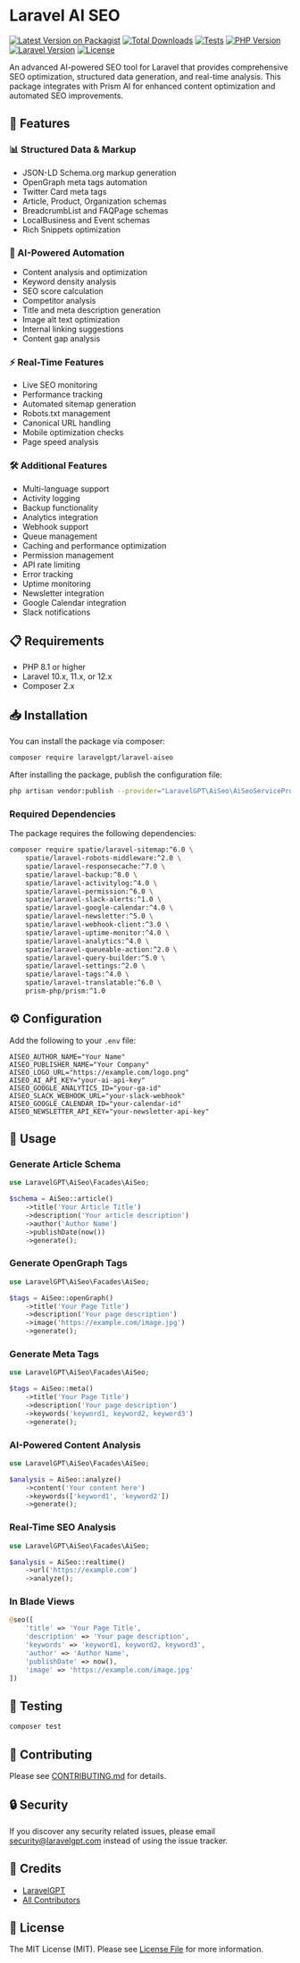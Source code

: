 # Laravel AI SEO

[![Latest Version on Packagist](https://img.shields.io/packagist/v/laravelgpt/laravel-aiseo.svg?style=flat-square)](https://packagist.org/packages/laravelgpt/laravel-aiseo)
[![Total Downloads](https://img.shields.io/packagist/dt/laravelgpt/laravel-aiseo.svg?style=flat-square)](https://packagist.org/packages/laravelgpt/laravel-aiseo)
[![Tests](https://github.com/laravelgpt/laravel-aiseo/actions/workflows/tests.yml/badge.svg)](https://github.com/laravelgpt/laravel-aiseo/actions/workflows/tests.yml)
[![PHP Version](https://img.shields.io/packagist/php-v/laravelgpt/laravel-aiseo.svg?style=flat-square)](https://packagist.org/packages/laravelgpt/laravel-aiseo)
[![Laravel Version](https://img.shields.io/badge/Laravel-10.x%20%7C%2011.x%20%7C%2012.x-orange.svg)](https://laravel.com)
[![License](https://img.shields.io/packagist/l/laravelgpt/laravel-aiseo.svg?style=flat-square)](https://packagist.org/packages/laravelgpt/laravel-aiseo)

An advanced AI-powered SEO tool for Laravel that provides comprehensive SEO optimization, structured data generation, and real-time analysis. This package integrates with Prism AI for enhanced content optimization and automated SEO improvements.

## 🚀 Features

### 📊 Structured Data & Markup
- JSON-LD Schema.org markup generation
- OpenGraph meta tags automation
- Twitter Card meta tags
- Article, Product, Organization schemas
- BreadcrumbList and FAQPage schemas
- LocalBusiness and Event schemas
- Rich Snippets optimization

### 🤖 AI-Powered Automation
- Content analysis and optimization
- Keyword density analysis
- SEO score calculation
- Competitor analysis
- Title and meta description generation
- Image alt text optimization
- Internal linking suggestions
- Content gap analysis

### ⚡ Real-Time Features
- Live SEO monitoring
- Performance tracking
- Automated sitemap generation
- Robots.txt management
- Canonical URL handling
- Mobile optimization checks
- Page speed analysis

### 🛠️ Additional Features
- Multi-language support
- Activity logging
- Backup functionality
- Analytics integration
- Webhook support
- Queue management
- Caching and performance optimization
- Permission management
- API rate limiting
- Error tracking
- Uptime monitoring
- Newsletter integration
- Google Calendar integration
- Slack notifications

## 📋 Requirements

- PHP 8.1 or higher
- Laravel 10.x, 11.x, or 12.x
- Composer 2.x

## 📥 Installation

You can install the package via composer:

```bash
composer require laravelgpt/laravel-aiseo
```

After installing the package, publish the configuration file:

```bash
php artisan vendor:publish --provider="LaravelGPT\AiSeo\AiSeoServiceProvider"
```

### Required Dependencies

The package requires the following dependencies:

```bash
composer require spatie/laravel-sitemap:^6.0 \
    spatie/laravel-robots-middleware:^2.0 \
    spatie/laravel-responsecache:^7.0 \
    spatie/laravel-backup:^8.0 \
    spatie/laravel-activitylog:^4.0 \
    spatie/laravel-permission:^6.0 \
    spatie/laravel-slack-alerts:^1.0 \
    spatie/laravel-google-calendar:^4.0 \
    spatie/laravel-newsletter:^5.0 \
    spatie/laravel-webhook-client:^3.0 \
    spatie/laravel-uptime-monitor:^4.0 \
    spatie/laravel-analytics:^4.0 \
    spatie/laravel-queueable-action:^2.0 \
    spatie/laravel-query-builder:^5.0 \
    spatie/laravel-settings:^2.0 \
    spatie/laravel-tags:^4.0 \
    spatie/laravel-translatable:^6.0 \
    prism-php/prism:^1.0
```

## ⚙️ Configuration

Add the following to your `.env` file:

```env
AISEO_AUTHOR_NAME="Your Name"
AISEO_PUBLISHER_NAME="Your Company"
AISEO_LOGO_URL="https://example.com/logo.png"
AISEO_AI_API_KEY="your-ai-api-key"
AISEO_GOOGLE_ANALYTICS_ID="your-ga-id"
AISEO_SLACK_WEBHOOK_URL="your-slack-webhook"
AISEO_GOOGLE_CALENDAR_ID="your-calendar-id"
AISEO_NEWSLETTER_API_KEY="your-newsletter-api-key"
```

## 📖 Usage

### Generate Article Schema

```php
use LaravelGPT\AiSeo\Facades\AiSeo;

$schema = AiSeo::article()
    ->title('Your Article Title')
    ->description('Your article description')
    ->author('Author Name')
    ->publishDate(now())
    ->generate();
```

### Generate OpenGraph Tags

```php
use LaravelGPT\AiSeo\Facades\AiSeo;

$tags = AiSeo::openGraph()
    ->title('Your Page Title')
    ->description('Your page description')
    ->image('https://example.com/image.jpg')
    ->generate();
```

### Generate Meta Tags

```php
use LaravelGPT\AiSeo\Facades\AiSeo;

$tags = AiSeo::meta()
    ->title('Your Page Title')
    ->description('Your page description')
    ->keywords('keyword1, keyword2, keyword3')
    ->generate();
```

### AI-Powered Content Analysis

```php
use LaravelGPT\AiSeo\Facades\AiSeo;

$analysis = AiSeo::analyze()
    ->content('Your content here')
    ->keywords(['keyword1', 'keyword2'])
    ->generate();
```

### Real-Time SEO Analysis

```php
use LaravelGPT\AiSeo\Facades\AiSeo;

$analysis = AiSeo::realtime()
    ->url('https://example.com')
    ->analyze();
```

### In Blade Views

```php
@seo([
    'title' => 'Your Page Title',
    'description' => 'Your page description',
    'keywords' => 'keyword1, keyword2, keyword3',
    'author' => 'Author Name',
    'publishDate' => now(),
    'image' => 'https://example.com/image.jpg'
])
```

## 🧪 Testing

```bash
composer test
```

## 🤝 Contributing

Please see [CONTRIBUTING.md](CONTRIBUTING.md) for details.

## 🔒 Security

If you discover any security related issues, please email security@laravelgpt.com instead of using the issue tracker.

## 👥 Credits

- [LaravelGPT](https://github.com/laravelgpt)
- [All Contributors](../../contributors)

## 📄 License

The MIT License (MIT). Please see [License File](LICENSE.md) for more information.
